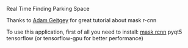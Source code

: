 Real Time Finding Parking Space

Thanks to [Adam Geitgey](https://medium.com/@ageitgey/snagging-parking-spaces-with-mask-r-cnn-and-python-955f2231c400) for great tutorial about mask r-cnn

To use this application, first of all you need to install:
[mask rcnn](https://github.com/matterport/Mask_RCNN/)
pyqt5
tensorflow (or tensorflow-gpu for better performance)
